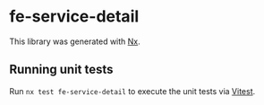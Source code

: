 # fe-service-detail

This library was generated with [Nx](https://nx.dev).

## Running unit tests

Run `nx test fe-service-detail` to execute the unit tests via [Vitest](https://vitest.dev/).
